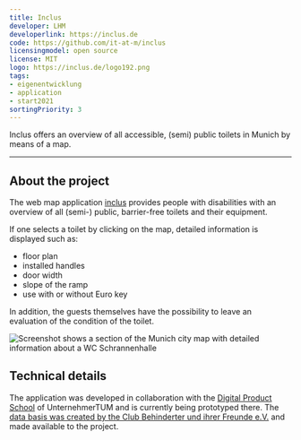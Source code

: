 ```yaml
---
title: Inclus
developer: LHM
developerlink: https://inclus.de
code: https://github.com/it-at-m/inclus
licensingmodel: open source
license: MIT
logo: https://inclus.de/logo192.png
tags:
- eigenentwicklung
- application
- start2021
sortingPriority: 3
---
```

Inclus offers an overview of all accessible, (semi) public toilets in Munich by means of a map.

---

## About the project

The web map application [inclus](https://inclus.de) provides people with disabilities with an overview of all (semi-) public, barrier-free toilets and their equipment.

If one selects a toilet by clicking on the map, detailed information is displayed such as:

* floor plan
* installed handles
* door width
* slope of the ramp
* use with or without Euro key

In addition, the guests themselves have the possibility to leave an evaluation of the condition of the toilet.

![Screenshot shows a section of the Munich city map with detailed information about a WC Schrannenhalle](/inhouse/Inclus_Screenshot.jpg)


## Technical details

The application was developed in collaboration with the [Digital Product School](https://www.digitalproductschool.io) of UnternehmerTUM and is currently being prototyped there. The [data basis was created by the Club Behinderter und ihrer Freunde e.V.](https://www.cbf-muenchen.de/barrierefreie-orte/rolli-toiletten) and made available to the project.

